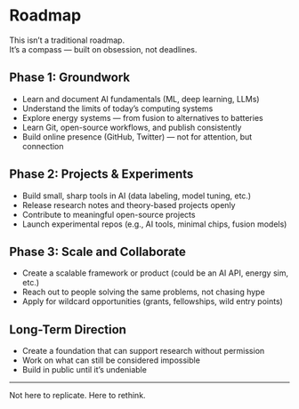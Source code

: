 # Roadmap

This isn’t a traditional roadmap.  
It’s a compass — built on obsession, not deadlines.

## Phase 1: Groundwork

- Learn and document AI fundamentals (ML, deep learning, LLMs)
- Understand the limits of today’s computing systems  
- Explore energy systems — from fusion to alternatives to batteries  
- Learn Git, open-source workflows, and publish consistently  
- Build online presence (GitHub, Twitter) — not for attention, but connection

## Phase 2: Projects & Experiments

- Build small, sharp tools in AI (data labeling, model tuning, etc.)
- Release research notes and theory-based projects openly
- Contribute to meaningful open-source projects  
- Launch experimental repos (e.g., AI tools, minimal chips, fusion models)

## Phase 3: Scale and Collaborate

- Create a scalable framework or product (could be an AI API, energy sim, etc.)
- Reach out to people solving the same problems, not chasing hype  
- Apply for wildcard opportunities (grants, fellowships, wild entry points)

## Long-Term Direction

- Create a foundation that can support research without permission  
- Work on what can still be considered impossible  
- Build in public until it’s undeniable

---

Not here to replicate. Here to rethink.
